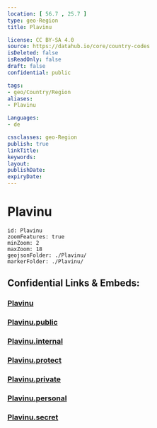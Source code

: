 ```yaml
---
location: [ 56.7 , 25.7 ] 
type: geo-Region
title: Plavinu

license: CC BY-SA 4.0
source: https://datahub.io/core/country-codes
isDeleted: false
isReadOnly: false
draft: false
confidential: public

tags:
- geo/Country/Region
aliases:
- Plavinu

Languages:
- de

cssclasses: geo-Region
publish: true
linkTitle: 
keywords: 
layout: 
publishDate: 
expiryDate: 
---
```


# Plavinu

```leaflet
id: Plavinu
zoomFeatures: true 
minZoom: 2 
maxZoom: 18
geojsonFolder: ./Plavinu/
markerFolder: ./Plavinu/
```


## Confidential Links & Embeds: 

### [Plavinu](/_Standards/Earth/Continent/Europe/Europe~North/Latvia/Counties/Plavinu.md) 

### [Plavinu.public](/_public/Earth/Continent/Europe/Europe~North/Latvia/Counties/Plavinu.public.md) 

### [Plavinu.internal](/_internal/Earth/Continent/Europe/Europe~North/Latvia/Counties/Plavinu.internal.md) 

### [Plavinu.protect](/_protect/Earth/Continent/Europe/Europe~North/Latvia/Counties/Plavinu.protect.md) 

### [Plavinu.private](/_private/Earth/Continent/Europe/Europe~North/Latvia/Counties/Plavinu.private.md) 

### [Plavinu.personal](/_personal/Earth/Continent/Europe/Europe~North/Latvia/Counties/Plavinu.personal.md) 

### [Plavinu.secret](/_secret/Earth/Continent/Europe/Europe~North/Latvia/Counties/Plavinu.secret.md)

